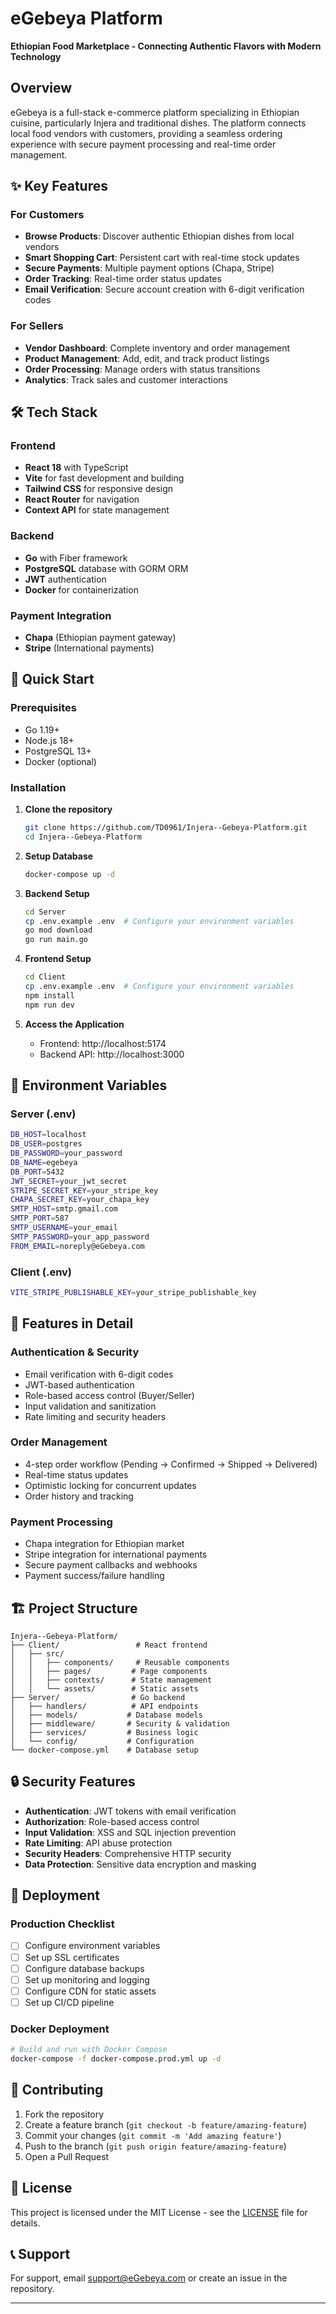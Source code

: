 # eGebeya Platform

**Ethiopian Food Marketplace - Connecting Authentic Flavors with Modern Technology**

## Overview

eGebeya is a full-stack e-commerce platform specializing in Ethiopian cuisine, particularly Injera and traditional dishes. The platform connects local food vendors with customers, providing a seamless ordering experience with secure payment processing and real-time order management.

## ✨ Key Features

### For Customers
- **Browse Products**: Discover authentic Ethiopian dishes from local vendors
- **Smart Shopping Cart**: Persistent cart with real-time stock updates
- **Secure Payments**: Multiple payment options (Chapa, Stripe)
- **Order Tracking**: Real-time order status updates
- **Email Verification**: Secure account creation with 6-digit verification codes

### For Sellers
- **Vendor Dashboard**: Complete inventory and order management
- **Product Management**: Add, edit, and track product listings
- **Order Processing**: Manage orders with status transitions
- **Analytics**: Track sales and customer interactions

## 🛠️ Tech Stack

### Frontend
- **React 18** with TypeScript
- **Vite** for fast development and building
- **Tailwind CSS** for responsive design
- **React Router** for navigation
- **Context API** for state management

### Backend
- **Go** with Fiber framework
- **PostgreSQL** database with GORM ORM
- **JWT** authentication
- **Docker** for containerization

### Payment Integration
- **Chapa** (Ethiopian payment gateway)
- **Stripe** (International payments)

## 🚀 Quick Start

### Prerequisites
- Go 1.19+
- Node.js 18+
- PostgreSQL 13+
- Docker (optional)

### Installation

1. **Clone the repository**
   ```bash
   git clone https://github.com/TD0961/Injera--Gebeya-Platform.git
   cd Injera--Gebeya-Platform
   ```

2. **Setup Database**
   ```bash
   docker-compose up -d
   ```

3. **Backend Setup**
   ```bash
   cd Server
   cp .env.example .env  # Configure your environment variables
   go mod download
   go run main.go
   ```

4. **Frontend Setup**
   ```bash
   cd Client
   cp .env.example .env  # Configure your environment variables
   npm install
   npm run dev
   ```

5. **Access the Application**
   - Frontend: http://localhost:5174
   - Backend API: http://localhost:3000

## 🔧 Environment Variables

### Server (.env)
```bash
DB_HOST=localhost
DB_USER=postgres
DB_PASSWORD=your_password
DB_NAME=egebeya
DB_PORT=5432
JWT_SECRET=your_jwt_secret
STRIPE_SECRET_KEY=your_stripe_key
CHAPA_SECRET_KEY=your_chapa_key
SMTP_HOST=smtp.gmail.com
SMTP_PORT=587
SMTP_USERNAME=your_email
SMTP_PASSWORD=your_app_password
FROM_EMAIL=noreply@eGebeya.com
```

### Client (.env)
```bash
VITE_STRIPE_PUBLISHABLE_KEY=your_stripe_publishable_key
```

## 📱 Features in Detail

### Authentication & Security
- Email verification with 6-digit codes
- JWT-based authentication
- Role-based access control (Buyer/Seller)
- Input validation and sanitization
- Rate limiting and security headers

### Order Management
- 4-step order workflow (Pending → Confirmed → Shipped → Delivered)
- Real-time status updates
- Optimistic locking for concurrent updates
- Order history and tracking

### Payment Processing
- Chapa integration for Ethiopian market
- Stripe integration for international payments
- Secure payment callbacks and webhooks
- Payment success/failure handling

## 🏗️ Project Structure

```
Injera--Gebeya-Platform/
├── Client/                 # React frontend
│   ├── src/
│   │   ├── components/     # Reusable components
│   │   ├── pages/         # Page components
│   │   ├── contexts/      # State management
│   │   └── assets/        # Static assets
├── Server/                # Go backend
│   ├── handlers/          # API endpoints
│   ├── models/           # Database models
│   ├── middleware/       # Security & validation
│   ├── services/         # Business logic
│   └── config/           # Configuration
└── docker-compose.yml    # Database setup
```

## 🔒 Security Features

- **Authentication**: JWT tokens with email verification
- **Authorization**: Role-based access control
- **Input Validation**: XSS and SQL injection prevention
- **Rate Limiting**: API abuse protection
- **Security Headers**: Comprehensive HTTP security
- **Data Protection**: Sensitive data encryption and masking

## 🚀 Deployment

### Production Checklist
- [ ] Configure environment variables
- [ ] Set up SSL certificates
- [ ] Configure database backups
- [ ] Set up monitoring and logging
- [ ] Configure CDN for static assets
- [ ] Set up CI/CD pipeline

### Docker Deployment
```bash
# Build and run with Docker Compose
docker-compose -f docker-compose.prod.yml up -d
```

## 🤝 Contributing

1. Fork the repository
2. Create a feature branch (`git checkout -b feature/amazing-feature`)
3. Commit your changes (`git commit -m 'Add amazing feature'`)
4. Push to the branch (`git push origin feature/amazing-feature`)
5. Open a Pull Request

## 📄 License

This project is licensed under the MIT License - see the [LICENSE](LICENSE) file for details.

## 📞 Support

For support, email support@eGebeya.com or create an issue in the repository.

---
